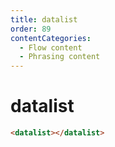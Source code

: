 ```yaml
---
title: datalist
order: 89
contentCategories:
  - Flow content
  - Phrasing content
---
```

# datalist

```html
<datalist></datalist>
```

